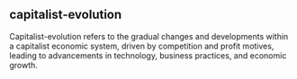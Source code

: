 ## capitalist-evolution
Capitalist-evolution refers to the gradual changes and developments within a capitalist economic system, driven by competition and profit motives, leading to advancements in technology, business practices, and economic growth.

